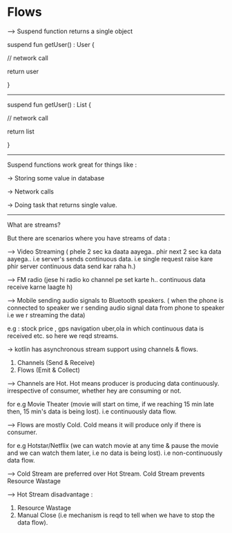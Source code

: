 # Flows

--> Suspend function returns a single object

suspend fun getUser() : User
{

// network call

return user

}

------------------------------------

suspend fun getUser() : List<User>
{

// network call

return list

}

-----------------------------------

Suspend functions work great for things like : 

-> Storing some value in database

-> Network calls

-> Doing task that returns single value.

------------------------------------
What are streams?

But there are scenarios where you have streams of data : 

--> Video Streaming ( phele 2 sec ka daata aayega.. phir next 2 sec ka data aayega..
i.e server's sends continuous data.
i.e single request raise kare phir server continuous data send kar raha h.)

--> FM radio (jese hi radio ko channel pe set karte h.. continuous data receive karne laagte h)

--> Mobile sending audio signals to Bluetooth speakers.
( when the phone is connected to speaker we r sending audio signal data from phone to speaker i.e we r streaming the data)

e.g : stock price , gps navigation uber,ola in  which continuous data is received etc. so here we reqd streams.


-> kotlin has asynchronous stream support using channels & flows.

1) Channels (Send & Receive)
2) Flows (Emit & Collect)

--> Channels are Hot.
Hot means producer is producing data continuously. 
irrespective of consumer, whether hey are consuming or not.

for e.g Movie Theater (movie will start on time, if we reaching 15 min late then, 15 min's data is being lost). 
i.e continuously data flow.

--> Flows are mostly Cold.
Cold means it will produce only if there is consumer. 


for e.g Hotstar/Netflix (we can watch movie at any time & pause the movie and we can watch them later, i.e no data is being lost). 
i.e non-continuously data flow.

--> Cold Stream are preferred over Hot Stream.
Cold Stream prevents Resource Wastage

--> Hot Stream
disadvantage : 
1) Resource Wastage
2) Manual Close (i.e mechanism is reqd to tell when we have to stop the data flow).




